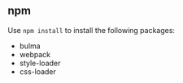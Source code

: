 
## npm

Use `npm install` to install the following packages:

 * bulma
 * webpack
 * style-loader
 * css-loader
